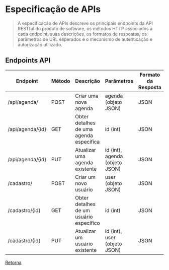# Especificação de APIs

> A especificação de APIs descreve os principais endpoints da API RESTful do produto
> de software, os métodos HTTP associados a cada endpoint, suas descrições, os formatos
> de respostas, os parâmetros de URL esperados e o mecanismo de autenticação e autorização 
> utilizado.

## Endpoints API

| Endpoint                            | Método  | Descrição                                  | Parâmetros                       | Formato da Resposta | Autenticação e Autorização |
|-------------------------------------|---------|--------------------------------------------|----------------------------------|---------------------|----------------------------|
| /api/agenda/                        | POST    | Criar uma nova agenda                      | agenda (objeto JSON)             | JSON                | JWT Token                   |
| /api/agenda/{id}                    | GET     | Obter detalhes de uma agenda específica    | id (int)                         | JSON                | JWT Token                   |
| /api/agenda/{id}                    | PUT     | Atualizar uma agenda existente             | id (int), agenda (objeto JSON)   | JSON                | JWT Token                   |
| /cadastro/                          | POST    | Criar um novo usuário                      | user (objeto JSON)               | JSON                | JWT Token                   |
| /cadastro/{id}                      | GET     | Obter detalhes de um usuário específico    | id (int)                         | JSON                | JWT Token                   |
| /cadastro/{id}                      | PUT     | Atualizar um usuário existente             | id (int), user (objeto JSON)     | JSON                | JWT Token                   |

[Retorna](../README.md)
